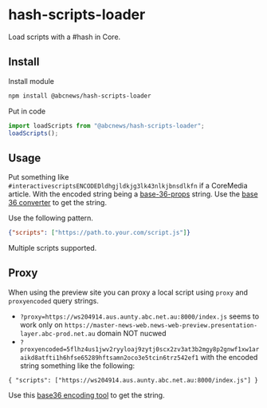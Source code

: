 # hash-scripts-loader

Load scripts with a #hash in Core.

## Install

Install module

```sh
npm install @abcnews/hash-scripts-loader
```

Put in code

```javascript
import loadScripts from "@abcnews/hash-scripts-loader";
loadScripts();
```

## Usage

Put something like `#interactivescriptsENCODEDldhgjldkjg3lk43nlkjbnsdlkfn` if a CoreMedia article. With the encoded string being a [base-36-props](https://github.com/abcnews/base-36-props) string. Use the [base 36 converter](https://www.abc.net.au/res/sites/news-projects/base-36-props-converter/1.0.0/) to get the string.

Use the following pattern.

```json
{"scripts": ["https://path.to.your.com/script.js"]}
```

Multiple scripts supported.

## Proxy

When using the preview site you can proxy a local script using `proxy` and `proxyencoded` query strings.

- `?proxy=https://ws204914.aus.aunty.abc.net.au:8000/index.js` seems to work only on `https://master-news-web.news-web-preview.presentation-layer.abc-prod.net.au` domain NOT nucwed
- `?proxyencoded=5flhz4us1jwv2ryyloaj9zytj0scx2zv3at3b2mgy8p2gnwf1xw1araikd8atfti1h6hfse65289hftsamn2oco3e5tcin6trz542ef1` with the encoded string something like the following:

```
{ "scripts": ["https://ws204914.aus.aunty.abc.net.au:8000/index.js"] }
```

Use this [base36 encoding tool](https://www.abc.net.au/res/sites/news-projects/base-36-props-converter/1.0.0/) to get the string.
